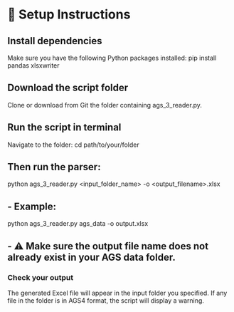 

# 🔧 Setup Instructions
## Install dependencies
Make sure you have the following Python packages installed:
pip install pandas xlsxwriter
## Download the script folder
 Clone or download from Git the folder containing ags_3_reader.py.
## Run the script in terminal
 Navigate to the folder:
cd path/to/your/folder
## Then run the parser:
python ags_3_reader.py <input_folder_name> -o <output_filename>.xlsx

## - Example:
python ags_3_reader.py ags_data -o output.xlsx
## -  ⚠️ Make sure the output file name does not already exist in your AGS data folder.
### Check your output
The generated Excel file will appear in the input folder you specified.
If any file in the folder is in AGS4 format, the script will display a warning.
